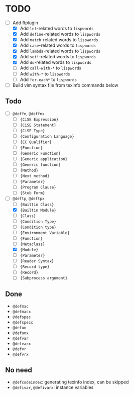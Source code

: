 # TODO

- [ ] Add ftplugin
    - [x] Add `let`-related words to `lispwords`
    - [x] Add `define`-related words to `lispwords`
    - [x] Add `match`-related words to `lispwords`
    - [x] Add `case`-related words to `lispwords`
    - [x] Add `lambda`-related words to `lispwords`
    - [x] Add `set!`-related words to `lispwords`
    - [x] Add `do`-related words to `lispwords`
    - [ ] Add `call-with-*` to `lispwords`
    - [ ] Add `with-*` to `lispwords`
    - [ ] Add `for-each*` to `lispwords`
- [ ] Build vim syntax file from texinfo commands below

## Todo

- [ ] `@deffn`, `@deffnx`
    - [ ] `{CiSE Expression}`
    - [ ] `{CiSE Statement}`
    - [ ] `{CiSE Type}`
    - [ ] `{Configuration Language}`
    - [ ] `{EC Qualifier}`
    - [ ] `{Function}`
    - [ ] `{Generic Function}`
    - [ ] `{Generic application}`
    - [ ] `{Generic function}`
    - [ ] `{Method}`
    - [ ] `{Next method}`
    - [ ] `{Parameter}`
    - [ ] `{Program Clause}`
    - [ ] `{Stub Form}`
- [ ] `@deftp`, `@deftpx`
    - [ ] `{Builtin Class}`
    - [x] `{Builtin Module}`
    - [ ] `{Class}`
    - [ ] `{Condition Type}`
    - [ ] `{Condition type}`
    - [ ] `{Environment Variable}`
    - [ ] `{Function}`
    - [ ] `{Metaclass}`
    - [x] `{Module}`
    - [ ] `{Parameter}`
    - [ ] `{Reader Syntax}`
    - [ ] `{Record type}`
    - [ ] `{Record}`
    - [ ] `{Subprocess argument}`

## Done

- `@defmac`
- `@defmacx`
- `@defspec`
- `@defspecx`
- `@defun`
- `@defunx`
- `@defvar`
- `@defvarx`
- `@defvr`
- `@defvrx`

## No need

- `@defcodeindex`: generating texinfo index, can be skipped
- `@defivar`, `@defivarx`: instance variables
